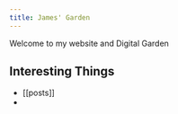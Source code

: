 ```yaml
---
title: James' Garden
---
```

Welcome to my website and Digital Garden


## Interesting Things

- [[posts]]
- 